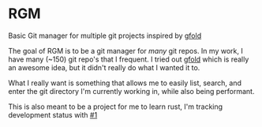 # RGM

Basic Git manager for multiple git projects inspired by
[gfold](https://github.com/nickgerace/gfold)

The goal of RGM is to be a git manager for _many_ git repos.  In my work, I have many
(~150) git repo's that I frequent.  I tried out 
[gfold](https://github.com/nickgerace/gfold) which is really an awesome idea, but it
didn't really do what I wanted it to.

What I really want is something that allows me to easily list, search, and enter the git
directory I'm currently working in, while also being performant.

This is also meant to be a project for me to learn rust, I'm tracking development status
with [#1](https://github.com/naterichman/rgm/issues/1)
